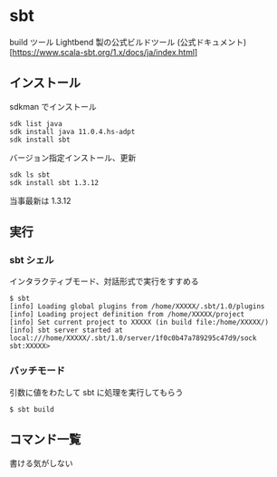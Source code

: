 # sbt
build ツール
Lightbend 製の公式ビルドツール
(公式ドキュメント)[https://www.scala-sbt.org/1.x/docs/ja/index.html]

## インストール

sdkman でインストール
```
sdk list java
sdk install java 11.0.4.hs-adpt
sdk install sbt
```

バージョン指定インストール、更新
```
sdk ls sbt
sdk install sbt 1.3.12
```
当事最新は 1.3.12

## 実行

### sbt シェル
インタラクティブモード、対話形式で実行をすすめる
```
$ sbt
[info] Loading global plugins from /home/XXXXX/.sbt/1.0/plugins
[info] Loading project definition from /home/XXXXX/project
[info] Set current project to XXXXX (in build file:/home/XXXXX/)
[info] sbt server started at local:///home/XXXXX/.sbt/1.0/server/1f0c0b47a789295c47d9/sock
sbt:XXXXX>
```

### バッチモード
引数に値をわたして sbt に処理を実行してもらう
```
$ sbt build
```

## コマンド一覧
書ける気がしない
